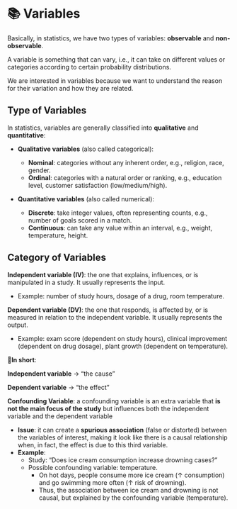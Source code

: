 # 📚  Variables

Basically, in statistics, we have two types of variables: **observable** and **non-observable**.

A variable is something that can vary, i.e., it can take on different values or categories according to certain probability distributions.

We are interested in variables because we want to understand the reason for their variation and how they are related.

## Type of Variables

In statistics, variables are generally classified into **qualitative** and **quantitative**:
- **Qualitative variables** (also called categorical):
    - **Nominal**: categories without any inherent order, e.g., religion, race, gender.
    - **Ordinal**: categories with a natural order or ranking, e.g., education level, customer satisfaction (low/medium/high).

- **Quantitative variables** (also called numerical):
    - **Discrete**: take integer values, often representing counts, e.g., number of goals scored in a match.
    - **Continuous**: can take any value within an interval, e.g., weight, temperature, height.

## Category of Variables

**Independent variable (IV)**: the one that explains, influences, or is manipulated in a study. It usually represents the input.
- Example: number of study hours, dosage of a drug, room temperature.

**Dependent variable (DV)**: the one that responds, is affected by, or is measured in relation to the independent variable. It usually represents the output.

- Example: exam score (dependent on study hours), clinical improvement (dependent on drug dosage), plant growth (dependent on temperature).

📌**In short**:

**Independent variable** → “the cause”

**Dependent variable** → “the effect”

**Confounding Variable**: a confounding variable is an extra variable that **is not the main focus of the study** but influences both the independent variable and the dependent variable
- **Issue**: it can create a **spurious association** (false or distorted) between the variables of interest, making it look like there is a causal relationship when, in fact, the effect is due to this third variable.
- **Example**:
    - Study: “Does ice cream consumption increase drowning cases?”
    - Possible confounding variable: temperature.
        - On hot days, people consume more ice cream (↑ consumption) and go swimming more often (↑ risk of drowning).
        - Thus, the association between ice cream and drowning is not causal, but explained by the confounding variable (temperature).